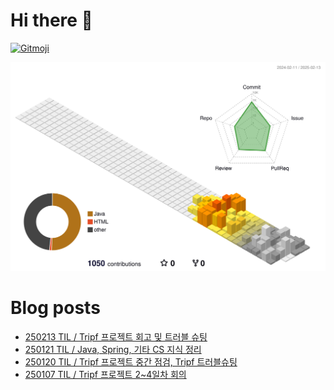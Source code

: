 # Hi there 👋
<a href="https://gitmoji.dev">
  <img
    src="https://img.shields.io/badge/gitmoji-%20😜%20😍-FFDD67.svg?style=flat-square"
    alt="Gitmoji"
  />
</a>

<!--
**chews26/chews26** is a ✨ _special_ ✨ repository because its `README.md` (this file) appears on your GitHub profile.

Here are some ideas to get you started:

- 🔭 I’m currently working on ...
- 🌱 I’m currently learning ...
- 👯 I’m looking to collaborate on ...
- 🤔 I’m looking for help with ...
- 💬 Ask me about ...
- 📫 How to reach me: ...
- 😄 Pronouns: ...
- ⚡ Fun fact: ...
-->
![](./profile-3d-contrib/profile-season-animate.svg)

# Blog posts
<!-- BLOG-POST-LIST:START -->
- [250213 TIL / Tripf 프로젝트 회고 및 트러블 슈팅](https://shinelee26.tistory.com/69)
- [250121 TIL / Java, Spring, 기타 CS 지식 정리](https://shinelee26.tistory.com/68)
- [250120 TIL / Tripf 프로젝트 중간 점검, Tripf 트러블슈팅](https://shinelee26.tistory.com/67)
- [250107 TIL / Tripf 프로젝트 2~4일차 회의](https://shinelee26.tistory.com/66)
<!-- BLOG-POST-LIST:END -->
